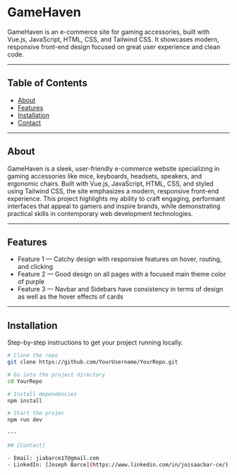 # GameHaven

GameHaven is an e-commerce site for gaming accessories, built with Vue.js, JavaScript, HTML, CSS, and Tailwind CSS. It showcases modern, responsive front-end design focused on great user experience and clean code.

---

## Table of Contents

- [About](#about)  
- [Features](#features)  
- [Installation](#installation)  
- [Contact](#contact)  

---

## About

GameHaven is a sleek, user-friendly e-commerce website specializing in gaming accessories like mice, keyboards, headsets, speakers, and ergonomic chairs. Built with Vue.js, JavaScript, HTML, CSS, and styled using Tailwind CSS, the site emphasizes a modern, responsive front-end experience. This project highlights my ability to craft engaging, performant interfaces that appeal to gamers and inspire brands, while demonstrating practical skills in contemporary web development technologies.

---

## Features

- Feature 1 — Catchy design with responsive features on hover, routing, and clicking 
- Feature 2 — Good design on all pages with a focused main theme color of purple
- Feature 3 — Navbar and Sidebars have consistency in terms of design as well as the hover effects of cards

---

## Installation

Step-by-step instructions to get your project running locally.

```bash
# Clone the repo
git clone https://github.com/YourUsername/YourRepo.git

# Go into the project directory
cd YourRepo

# Install dependencies
npm install

# Start the projec
npm run dev

---

## [Contact]

- Email: jiabarce17@gmail.com
- LinkedIn: [Joseph Barce](https://www.linkedin.com/in/joisaacbar-ce/)
